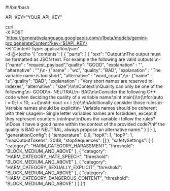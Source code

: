 #!/bin/bash

API_KEY="YOUR_API_KEY"

curl \
  -X POST 'https://generativelanguage.googleapis.com/v1beta/models/gemini-pro:generateContent?key='${API_KEY} \
  -H 'Content-Type: application/json' \
  -d @<(echo '{
  "contents": [
    {
      "parts": [
        {
          "text": "Output:\nThe output must be formatted as JSON text. For example the following are valid outputs:\n- {\"name\" : \"request_payload\",\"quality\": \"GOOD\", \"explanation\" : \"\", \"alternative\" : \"\"}\n- {\"name\" : \"wc\", \"quality\": \"BAD\", \"explanation\" : \"The variable name is too short\", \"alternative\" : \"word_count\"}\n- {\"name\" : \"s\",\"quality\": \"BAD\", \"explanation\" : \"Very short names are reserved to indexes\", \"alternative\" : \"size\"}\n\nContext:\nQuality can only be one of the following:\n- GOOD\n- NEUTRAL\n- BAD\n\nConsider the following C++ code when deciding the quality of a variable name:\nint main()\n{\nfor(auto i = 0; i &lt; 10; ++i)\nstd::cout &lt;&lt; i ;\n}\n\nAdditionally consider those rules:\n- Variable names should be explicit\n- Variable names should be coherent with their usage\n- Single letter variables names are forbidden, except if they represent counters.\n\nInput:\nDoes the variable  ﻿i follow the rules?\nDoes it have a good name within the context of the provided code?\nIf the quality is BAD or NEUTRAL, always propose an alternative name."
        }
      ]
    }
  ],
  "generationConfig": {
    "temperature": 0.9,
    "topK": 1,
    "topP": 1,
    "maxOutputTokens": 2048,
    "stopSequences": []
  },
  "safetySettings": [
    {
      "category": "HARM_CATEGORY_HARASSMENT",
      "threshold": "BLOCK_MEDIUM_AND_ABOVE"
    },
    {
      "category": "HARM_CATEGORY_HATE_SPEECH",
      "threshold": "BLOCK_MEDIUM_AND_ABOVE"
    },
    {
      "category": "HARM_CATEGORY_SEXUALLY_EXPLICIT",
      "threshold": "BLOCK_MEDIUM_AND_ABOVE"
    },
    {
      "category": "HARM_CATEGORY_DANGEROUS_CONTENT",
      "threshold": "BLOCK_MEDIUM_AND_ABOVE"
    }
  ]
}')
